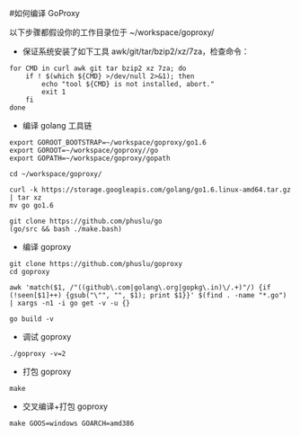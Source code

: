 #如何编译 GoProxy

以下步骤都假设你的工作目录位于 ~/workspace/goproxy/

- 保证系统安装了如下工具 awk/git/tar/bzip2/xz/7za，检查命令：
```
for CMD in curl awk git tar bzip2 xz 7za; do
	if ! $(which ${CMD} >/dev/null 2>&1); then
		echo "tool ${CMD} is not installed, abort."
		exit 1
	fi
done
```
- 编译 golang 工具链
```
export GOROOT_BOOTSTRAP=~/workspace/goproxy/go1.6
export GOROOT=~/workspace/goproxy//go
export GOPATH=~/workspace/goproxy/gopath

cd ~/workspace/goproxy/

curl -k https://storage.googleapis.com/golang/go1.6.linux-amd64.tar.gz | tar xz
mv go go1.6

git clone https://github.com/phuslu/go
(go/src && bash ./make.bash)
```
- 编译 goproxy
```
git clone https://github.com/phuslu/goproxy
cd goproxy

awk 'match($1, /"((github\.com|golang\.org|gopkg\.in)\/.+)"/) {if (!seen[$1]++) {gsub("\"", "", $1); print $1}}' $(find . -name "*.go") | xargs -n1 -i go get -v -u {}

go build -v
```
- 调试 goproxy
```
./goproxy -v=2
```
- 打包 goproxy
```
make
```
- 交叉编译+打包 goproxy
```
make GOOS=windows GOARCH=amd386
```
